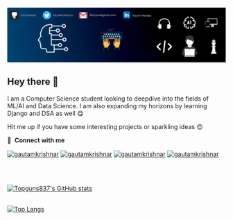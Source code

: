 

![Banner](https://github.com/topguns837/Banners/blob/main/Github.png)

## Hey there 👋

<!--
**topguns837/topguns837** is a ✨ _special_ ✨ repository because its `README.md` (this file) appears on your GitHub profile.

Here are some ideas to get you started:

- 🔭 I’m currently working on ...
- 🌱 I’m currently learning ...
- 👯 I’m looking to collaborate on ...
- 🤔 I’m looking for help with ...
- 💬 Ask me about ...
- 📫 How to reach me: ...
- 😄 Pronouns: ...
- ⚡ Fun fact: ...
-->

I am a Computer Science student looking to deepdive into the fields of ML/AI and Data Science.
I am also expanding my horizons by learning Django and DSA as well :yum:

Hit me up if you have some interesting projects or sparkling ideas :heart_eyes:

🔗 &nbsp;**Connect with me**
<p align="left">
<a href="https://dev.to/gautamkrishnar" target="blank"><img align="center" src="https://cdn.jsdelivr.net/npm/simple-icons@3.0.1/icons/dev-dot-to.svg" alt="gautamkrishnar" height="30" width="40" /></a>  
<a href="https://twitter.com/ArjunKHaridas1" target="blank"><img align="center" src="https://raw.githubusercontent.com/rahuldkjain/github-profile-readme-generator/master/src/images/icons/Social/twitter.svg" alt="gautamkrishnar" height="30" width="40" /></a>  
<a href="https://www.linkedin.com/in/arjun-k-haridas-9a5844207/" target="blank"><img align="center" src="https://raw.githubusercontent.com/rahuldkjain/github-profile-readme-generator/master/src/images/icons/Social/linked-in-alt.svg" alt="gautamkrishnar" height="30" width="40" /></a>  
<a href="https://www.instagram.com/arjun.kh8376/" target="blank"><img align="center" src="https://raw.githubusercontent.com/rahuldkjain/github-profile-readme-generator/master/src/images/icons/Social/instagram.svg" alt="gautamkrishnar" height="30" width="40" /></a>

<br><br>



[![Topguns837's GitHub stats](https://github-readme-stats.vercel.app/api?username=topguns837&hide=stars&show_icons=true&theme=tokyonight)](https://github.com/anuraghazra/github-readme-stats)
<br><br>

[![Top Langs](https://github-readme-stats.vercel.app/api/top-langs/?username=topguns837&theme=radical)](https://github.com/anuraghazra/github-readme-stats)
<br><br><br>

<!--### :zap: Recent Activity-->

<!--START_SECTION:activity-->

<!--END_SECTION:activity-->




